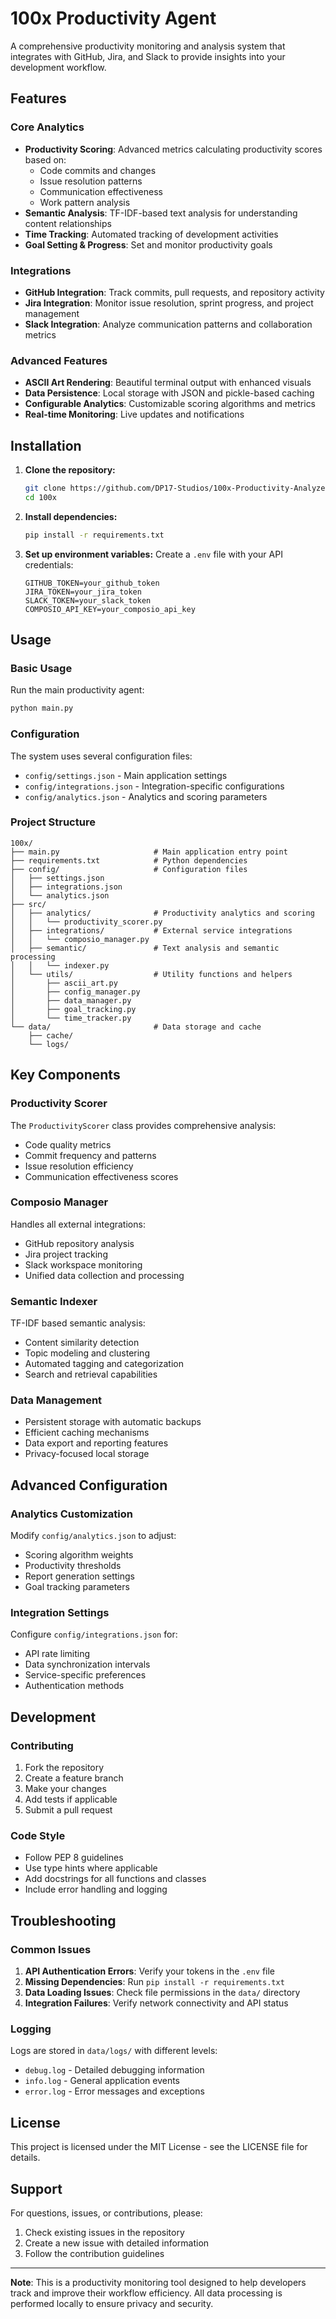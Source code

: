 # 100x Productivity Agent

A comprehensive productivity monitoring and analysis system that integrates with GitHub, Jira, and Slack to provide insights into your development workflow.

## Features

### Core Analytics
- **Productivity Scoring**: Advanced metrics calculating productivity scores based on:
  - Code commits and changes
  - Issue resolution patterns
  - Communication effectiveness
  - Work pattern analysis
- **Semantic Analysis**: TF-IDF-based text analysis for understanding content relationships
- **Time Tracking**: Automated tracking of development activities
- **Goal Setting & Progress**: Set and monitor productivity goals

### Integrations
- **GitHub Integration**: Track commits, pull requests, and repository activity
- **Jira Integration**: Monitor issue resolution, sprint progress, and project management
- **Slack Integration**: Analyze communication patterns and collaboration metrics

### Advanced Features
- **ASCII Art Rendering**: Beautiful terminal output with enhanced visuals
- **Data Persistence**: Local storage with JSON and pickle-based caching
- **Configurable Analytics**: Customizable scoring algorithms and metrics
- **Real-time Monitoring**: Live updates and notifications

## Installation

1. **Clone the repository:**
   ```bash
   git clone https://github.com/DP17-Studios/100x-Productivity-Analyzer
   cd 100x
   ```

2. **Install dependencies:**
   ```bash
   pip install -r requirements.txt
   ```

3. **Set up environment variables:**
   Create a `.env` file with your API credentials:
   ```
   GITHUB_TOKEN=your_github_token
   JIRA_TOKEN=your_jira_token
   SLACK_TOKEN=your_slack_token
   COMPOSIO_API_KEY=your_composio_api_key
   ```

## Usage

### Basic Usage

Run the main productivity agent:
```bash
python main.py
```

### Configuration

The system uses several configuration files:
- `config/settings.json` - Main application settings
- `config/integrations.json` - Integration-specific configurations
- `config/analytics.json` - Analytics and scoring parameters

### Project Structure

```
100x/
├── main.py                     # Main application entry point
├── requirements.txt            # Python dependencies
├── config/                     # Configuration files
│   ├── settings.json
│   ├── integrations.json
│   └── analytics.json
├── src/
│   ├── analytics/              # Productivity analytics and scoring
│   │   └── productivity_scorer.py
│   ├── integrations/           # External service integrations
│   │   └── composio_manager.py
│   ├── semantic/               # Text analysis and semantic processing
│   │   └── indexer.py
│   └── utils/                  # Utility functions and helpers
│       ├── ascii_art.py
│       ├── config_manager.py
│       ├── data_manager.py
│       ├── goal_tracking.py
│       └── time_tracker.py
└── data/                       # Data storage and cache
    ├── cache/
    └── logs/
```

## Key Components

### Productivity Scorer
The `ProductivityScorer` class provides comprehensive analysis:
- Code quality metrics
- Commit frequency and patterns
- Issue resolution efficiency
- Communication effectiveness scores

### Composio Manager
Handles all external integrations:
- GitHub repository analysis
- Jira project tracking
- Slack workspace monitoring
- Unified data collection and processing

### Semantic Indexer
TF-IDF based semantic analysis:
- Content similarity detection
- Topic modeling and clustering
- Automated tagging and categorization
- Search and retrieval capabilities

### Data Management
- Persistent storage with automatic backups
- Efficient caching mechanisms
- Data export and reporting features
- Privacy-focused local storage

## Advanced Configuration

### Analytics Customization
Modify `config/analytics.json` to adjust:
- Scoring algorithm weights
- Productivity thresholds
- Report generation settings
- Goal tracking parameters

### Integration Settings
Configure `config/integrations.json` for:
- API rate limiting
- Data synchronization intervals
- Service-specific preferences
- Authentication methods

## Development

### Contributing
1. Fork the repository
2. Create a feature branch
3. Make your changes
4. Add tests if applicable
5. Submit a pull request

### Code Style
- Follow PEP 8 guidelines
- Use type hints where applicable
- Add docstrings for all functions and classes
- Include error handling and logging

## Troubleshooting

### Common Issues
1. **API Authentication Errors**: Verify your tokens in the `.env` file
2. **Missing Dependencies**: Run `pip install -r requirements.txt`
3. **Data Loading Issues**: Check file permissions in the `data/` directory
4. **Integration Failures**: Verify network connectivity and API status

### Logging
Logs are stored in `data/logs/` with different levels:
- `debug.log` - Detailed debugging information
- `info.log` - General application events
- `error.log` - Error messages and exceptions

## License

This project is licensed under the MIT License - see the LICENSE file for details.

## Support

For questions, issues, or contributions, please:
1. Check existing issues in the repository
2. Create a new issue with detailed information
3. Follow the contribution guidelines

---

**Note**: This is a productivity monitoring tool designed to help developers track and improve their workflow efficiency. All data processing is performed locally to ensure privacy and security.

